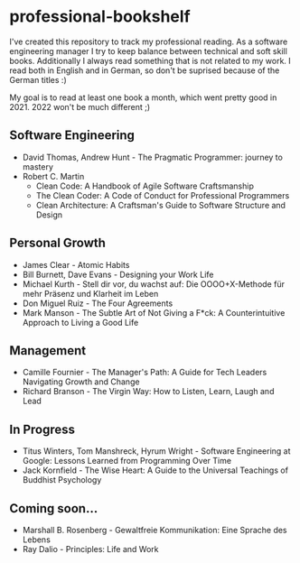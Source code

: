 # professional-bookshelf
I've created this repository to track my professional reading. As a software engineering manager I try to keep balance between technical and soft skill books. Additionally I always read something that is not related to my work. I read both in English and in German, so don't be suprised because of the German titles :)

My goal is to read at least one book a month, which went pretty good in 2021. 2022 won't be much different ;)

## Software Engineering
- David Thomas, Andrew Hunt - The Pragmatic Programmer: journey to mastery
- Robert C. Martin
  - Clean Code: A Handbook of Agile Software Craftsmanship
  - The Clean Coder: A Code of Conduct for Professional Programmers
  - Clean Architecture: A Craftsman's Guide to Software Structure and Design

## Personal Growth
- James Clear - Atomic Habits
- Bill Burnett, Dave Evans - Designing your Work Life
- Michael Kurth - Stell dir vor, du wachst auf: Die OOOO+X-Methode für mehr Präsenz und Klarheit im Leben
- Don Miguel Ruiz - The Four Agreements
- Mark Manson - The Subtle Art of Not Giving a F*ck: A Counterintuitive Approach to Living a Good Life

## Management
- Camille Fournier - The Manager's Path: A Guide for Tech Leaders Navigating Growth and Change
- Richard Branson - The Virgin Way: How to Listen, Learn, Laugh and Lead

## In Progress
- Titus Winters, Tom Manshreck, Hyrum Wright - Software Engineering at Google: Lessons Learned from Programming Over Time
- Jack Kornfield - The Wise Heart: A Guide to the Universal Teachings of Buddhist Psychology

## Coming soon...
- Marshall B. Rosenberg - Gewaltfreie Kommunikation: Eine Sprache des Lebens
- Ray Dalio - Principles: Life and Work
